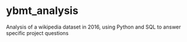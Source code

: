 # ybmt_analysis
Analysis of a wikipedia dataset in 2016, using Python and SQL to answer specific project questions
